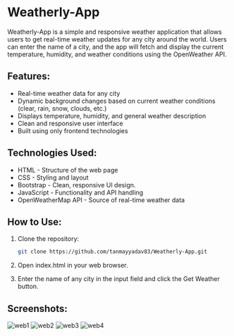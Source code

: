 
# Weatherly-App

Weatherly-App is a simple and responsive weather application that allows users to get real-time weather updates for any city around the world. Users can enter the name of a city, and the app will fetch and display the current temperature, humidity, and weather conditions using the OpenWeather API.

## Features:

- Real-time weather data for any city
- Dynamic background changes based on current weather conditions (clear, rain, snow, clouds, etc.)
- Displays temperature, humidity, and general weather description
- Clean and responsive user interface
- Built using only frontend technologies

## Technologies Used:

- HTML - Structure of the web page
- CSS - Styling and layout
- Bootstrap - Clean, responsive UI design.
- JavaScript - Functionality and API handling
- OpenWeatherMap API - Source of real-time weather data

## How to Use:

1. Clone the repository:

   ```bash
   git clone https://github.com/tanmayyadav83/Weatherly-App.git

2. Open index.html in your web browser.

3. Enter the name of any city in the input field and click the Get Weather button.

## Screenshots:

   ![web1](https://github.com/tanmayyadav83/Weatherly-App/blob/main/homepage.png?raw=true)
   ![web2](https://github.com/tanmayyadav83/Weatherly-App/blob/main/clearsky.png?raw=true)
   ![web3](https://github.com/tanmayyadav83/Weatherly-App/blob/main/cloud.png?raw=true)
   ![web4](https://github.com/tanmayyadav83/Weatherly-App/blob/main/rain.png?raw=true)

